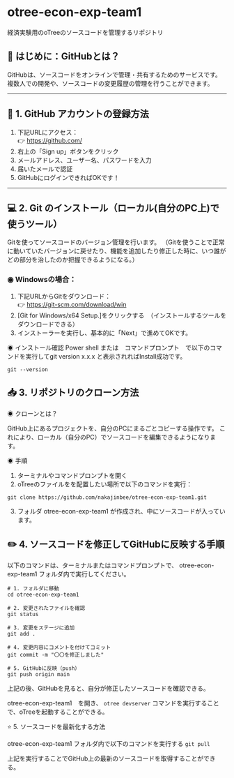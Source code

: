 # otree-econ-exp-team1

経済実験用のoTreeのソースコードを管理するリポジトリ


## 📘 はじめに：GitHubとは？

GitHubは、ソースコードをオンラインで管理・共有するためのサービスです。  
複数人での開発や、ソースコードの変更履歴の管理を行うことができます。

---

## 🔐 1. GitHub アカウントの登録方法

1. 下記URLにアクセス：  
   👉 https://github.com/
2. 右上の「Sign up」ボタンをクリック
3. メールアドレス、ユーザー名、パスワードを入力
4. 届いたメールで認証
5. GitHubにログインできればOKです！

---

## 💻 2. Git のインストール（ローカル(自分のPC上)で使うツール）

Gitを使ってソースコードのバージョン管理を行います。
（Gitを使うことで正常に動いていたバージョンに戻せたり、機能を追加したり修正した時に、いつ誰がどの部分を治したのか把握できるようになる。）

### ◉ Windowsの場合：

1. 下記URLからGitをダウンロード：  
   👉 https://git-scm.com/download/win
2. [Git for Windows/x64 Setup.]をクリックする　（インストールするツールをダウンロードできる）
3. インストーラーを実行し、基本的に「Next」で進めてOKです。


◉ インストール確認
Power shell または　コマンドプロンプト　で以下のコマンドを実行してgit version x.x.x と表示されればInstall成功です。

`git --version`


## 📥 3. リポジトリのクローン方法

◉ クローンとは？

GitHub上にあるプロジェクトを、自分のPCにまるごとコピーする操作です。
これにより、ローカル（自分のPC）でソースコードを編集できるようになります。


◉ 手順
1.	ターミナルやコマンドプロンプトを開く
2.	oTreeのファイルをを配置したい場所で以下のコマンドを実行：

`git clone https://github.com/nakajinbee/otree-econ-exp-team1.git`

3.	フォルダ otree-econ-exp-team1 が作成され、中にソースコードが入っています。


## ✏️ 4. ソースコードを修正してGitHubに反映する手順

以下のコマンドは、ターミナルまたはコマンドプロンプトで、
otree-econ-exp-team1 フォルダ内で実行してください。

```
# 1. フォルダに移動
cd otree-econ-exp-team1

# 2. 変更されたファイルを確認
git status

# 3. 変更をステージに追加
git add .

# 4. 変更内容にコメントを付けてコミット
git commit -m "〇〇を修正しました"

# 5. GitHubに反映（push）
git push origin main
```

上記の後、GitHubを見ると、自分が修正したソースコードを確認できる。

otree-econ-exp-team1　を開き、 `otree devserver` コマンドを実行することで、oTreeを起動することができる。


⭐️ 5. ソースコードを最新化する方法

otree-econ-exp-team1 フォルダ内で以下のコマンドを実行する
`git pull`

上記を実行することでGitHub上の最新のソースコードを取得することができる。
